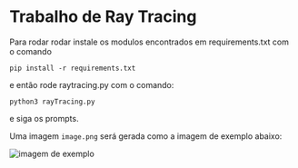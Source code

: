 # Trabalho de Ray Tracing

Para rodar rodar instale os modulos encontrados em requirements.txt com o comando

```pip install -r requirements.txt```

 e então rode raytracing.py com o comando:

```python3 rayTracing.py```

e siga os prompts.

Uma imagem `image.png` será gerada como a imagem de exemplo abaixo:

![imagem de exemplo](example_image.png)
